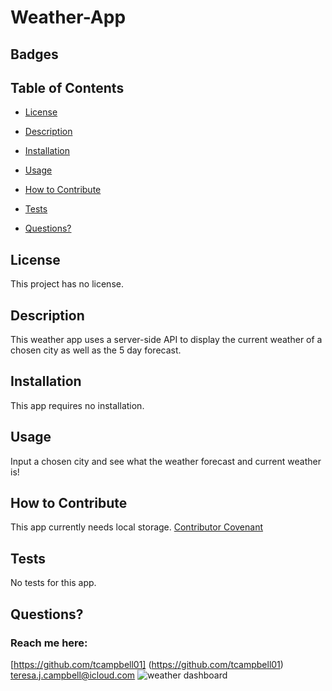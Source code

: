 # Weather-App



  ## Badges


  ## Table of Contents

  * [License](#license)

  * [Description](#description)

  * [Installation](#installation)

  * [Usage](#usage)

  * [How to Contribute](#how-to-contribute)

  * [Tests](#tests)

  * [Questions?](#questions)

  ## License
 This project has no license. 

  ## Description

  This weather app uses a server-side API to display the current weather of a chosen city as well as the 5 day forecast. 

  ## Installation

  This app requires no installation. 

  ## Usage

  Input a chosen city and see what the weather forecast and current weather is!

  ## How to Contribute
  
  This app currently needs local storage. 
  [Contributor Covenant](https://www.contributor-covenant.org/)

  ## Tests
 No tests for this app. 

  ## Questions?

  ### Reach me here: 
  [https://github.com/tcampbell01] (https://github.com/tcampbell01)  
  teresa.j.campbell@icloud.com
![weather dashboard](https://user-images.githubusercontent.com/93332105/153019891-35245e59-a9b9-431d-b9d0-7553fb7f0fb0.jpg)
